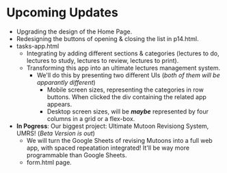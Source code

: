 # Upcoming Updates
- Upgrading the design of the Home Page.
- Redesigning the buttons of opening & closing the list in p14.html.
- tasks-app.html
    - Integrating  by adding different sections & categories (lectures to do, lectures to study, lectures to review, lectures to print).
    - Transforming this app into an ultimate lectures management system.
        - We'll do this by presenting two different UIs (*both of them will be apparantly different*)
            - Mobile screen sizes, representing the categories in row buttons. When clicked the div containing the related app appears.
            - Desktop screen sizes, will be **_maybe_** represented by four columns in a grid or a flex-box.
- **In Pogress**: Our biggest project: Ultimate Mutoon Revisiong System, UMRS! (*Beta Version is out*)
    - We will turn the Google Sheets of revising Mutoons into a full web app, with spaced repeatation integrated! It'll be way more programmable than Google Sheets.
    - form.html page.